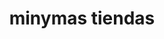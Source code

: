 ---
title: "minymas tiendas"
url: /oviedo/minymas-tiendas-calle-fuertes-acevedo/
shop: supermercado
---